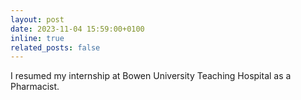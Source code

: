 ```yaml
---
layout: post
date: 2023-11-04 15:59:00+0100
inline: true
related_posts: false
---
```


I resumed my internship at Bowen University Teaching Hospital as a Pharmacist.
